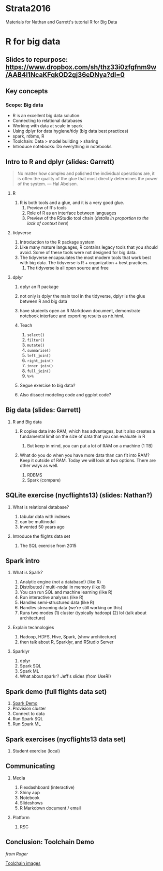 
Strata2016
==========

Materials for Nathan and Garrett's tutorial R for Big Data

R for big data
==============

Slides to repurpose: <https://www.dropbox.com/sh/thz33i0zfgfnm9w/AAB4l1NcaKFqkOD2gj36eDNya?dl=0>
------------------------------------------------------------------------------------------------

Key concepts
------------

### Scope: Big data

-   R is an excellent big data solution
-   Connecting to relational databases
-   Working with data at scale in spark
-   Using dplyr for data hygiene/tidy (big data best practices)
-   spark, rdbms, R
-   Toolchain: Data &gt; model building &gt; sharing
-   Introduce notebooks: Do everything in notebooks

Intro to R and dplyr (slides: Garrett)
--------------------------------------

> No matter how complex and polished the individual operations are, it is often the quality of the glue that most directly determines the power of the system. — Hal Abelson.

1.  R
    1.  R is both tools and a glue, and it is a very good glue.
        1.  Preview of R's tools
        2.  Role of R as an interface between languages
        3.  Preview of the RStudio tool chain (*details in proportion to the lack of context here*)

2.  tidyverse
    1.  Introduction to the R package system
    2.  Like many mature languages, R contains legacy tools that you should avoid. Some of these tools were not designed for big data.
    3.  The tidyverse encapsulates the most modern tools that work best with big data. The tidyverse is R + organization + best practices.
        1.  The tidyverse is all open source and free

3.  dplyr
    1.  dplyr an R package
    2.  not only is dplyr the main tool in the tidyverse, dplyr is the glue between R and big data
    3.  have students open an R Markdown document, demonstrate notebook interface and exporting results as nb.html.
    4.  Teach
        1.  `select()`
        2.  `filter()`
        3.  `mutate()`
        4.  `summarise()`
        5.  `left_join()`
        6.  `right_join()`
        7.  `inner_join()`
        8.  `full_join()`
        9.  `%>%`

    5.  Segue exercise to big data?
    6.  Also dissect modeling code and ggplot code?

Big data (slides: Garrett)
--------------------------

1.  R and Big data
    1.  R copies data into RAM, which has advantages, but it also creates a fundamental limit on the size of data that you can evaluate in R
        1.  But keep in mind, you can put a lot of RAM on a machine (1 TB)

    2.  What do you do when you have more data than can fit into RAM? Keep it outside of RAM. Today we will look at two options. There are other ways as well.
        1.  RDBMS
        2.  Spark (compare)

SQLite exercise (nycflights13) (slides: Nathan?)
------------------------------------------------

1.  What is relational database?
    1.  tabular data with indexes
    2.  can be multinodal
    3.  Invented 50 years ago

2.  Introduce the flights data set
    1.  The SQL exercise from 2015

Spark intro
-----------

1.  What is Spark?
    1.  Analytic engine (not a database!) (like R)
    2.  Distributed / multi-nodal in memory (like R)
    3.  You can run SQL and machine learning (like R)
    4.  Run interactive analyses (like R)
    5.  Handles semi-structured data (like R)
    6.  Handles streaming data (we're still working on this)
    7.  Runs two modes (1) cluster (typically hadoop) (2) lol (talk about architecture)

2.  Explain technologies
    1.  Hadoop, HDFS, Hive, Spark, (show architecture)
    2.  then talk about R, Sparklyr, and RStudio Server

3.  Sparklyr
    1.  dplyr
    2.  Spark SQL
    3.  Spark ML
    4.  What about sparkr? Jeff's slides (from UseR!)

Spark demo (full flights data set)
----------------------------------

1.  [Spark Demo](https://beta.rstudioconnect.com/content/1409/sparkClusterDemo.html)
2.  Provision cluster
3.  Connect to data
4.  Run Spark SQL
5.  Run Spark ML

Spark exercises (nycflights13 data set)
---------------------------------------

1.  Student exercise (local)

Communicating
-------------

1.  Media
    1.  Flexdashboard (interactive)
    2.  Shiny app
    3.  Notebook
    4.  Slideshows
    5.  R Markdown document / email

2.  Platform
    1.  RSC

Conclusion: Toolchain Demo
--------------------------

*from Roger*

[Toolchain images](https://beta.rstudioconnect.com/connect/#/apps/1416)
